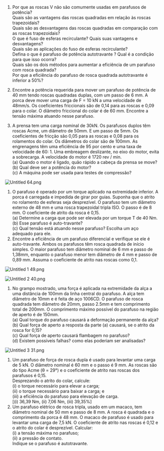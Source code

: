 1. Por que as roscas V não são comumente usadas em parafusos de potência?  
    Quais são as vantagens das roscas quadradas em relação às roscas trapezoidais?  
    Quais são as desvantagens das roscas quadradas em comparação com as roscas trapezoidais?  
    O que é fuso de esferas recirculante? Quais suas vantagens e desvantagens?  
    Quais são as aplicações do fuso de esferas recirculante?  
    Defina o que é parafuso de potência autotravante ? Qual é a condição para que isso ocorra?  
    Quais são os dois métodos para aumentar a eficiência de um parafuso com rosca quadrada?  
    Por que a eficiência do parafuso de rosca quadrada autotravante é inferior a 50%?
2. Encontre a potência requerida para mover um parafuso de potência de 40 mm tendo roscas quadradas duplas, com um passo de 6 mm. A porca deve mover uma carga de F = 10 kN a uma velocidade de 48mm/s. Os coeficientes friccionais são de 0,14 para as roscas e 0,09 para o colar. O diâmetro friccional do colar é de 60 mm. Encontre a tensão máxima atuando nesse parafuso.

1. A prensa tem uma carga nominal de 30kN. Os parafusos duplos têm roscas Acme, um diâmetro de 50mm. E um passo de 5mm. Os coeficientes de fricção são 0,05 para as roscas e 0,08 para os rolamentos do colar. Os diâmetros do colar são de 100mm. As engrenagens têm uma eficiência de 95 por cento e uma taxa de velocidade de 60: 1. Uma embreagem deslizante, no eixo do motor, evita a sobrecarga. A velocidade do motor é 1720 rev / min.  
    (a) Quando o motor é ligado, quão rápido a cabeça da prensa se move?  
    (b) Qual deve ser a potência do motor?  
    (c) A máquina pode ser usada para testes de compressão?

![Untitled 64.png](attachments/Untitled%2064%201.png)

1. O parafuso é operado por um torque aplicado na extremidade inferior. A porca é carregada e impedida de girar por guias. Suponha que o atrito no rolamento de esferas seja desprezível. O parafuso tem um diâmetro externo de 48 mm e uma rosca trapezoidal tripla ISO. O passo é de 8 mm. O coeficiente de atrito da rosca é 0,15.  
    (a) Determine a carga que pode ser elevada por um torque T de 40 Nm.  
    (b) Esse parafuso é auto-travante?  
    (c) Qual tensão está atuando nesse parafuso? Escolha um aço adequado para ele.
2. Encontre a eficiência de um parafuso diferencial e verifique se ele é auto-travante. Ambos os parafusos têm rosca quadrada de início simples. O maior parafuso tem diâmetro nominal de 6 mm e passo de 1,38mm, enquanto o parafuso menor tem diâmetro de 4 mm e passo de 0,89 mm. Assuma o coeficiente de atrito nas roscas como 0,1.

![Untitled 1 49.png](attachments/Untitled%201%2049%201.png)

![Untitled 2 40.png](attachments/Untitled%202%2040%201.png)

  

1. No grampo mostrado, uma força é aplicada na extremidade da alça a uma distância de 100mm da linha central do parafuso. A alça tem diâmetro de 10mm e é feita de aço 1006CD. O parafuso de rosca quadrada tem diâmetro de 20mm, passo 2.5mm e tem comprimento total de 200mm. O comprimento máximo possível do parafuso na região de aperto é de 150mm.  
    (a) Qual torque do parafuso causará a deformação permanente da alça?  
    (b) Qual força de aperto a resposta da parte (a) causará, se o atrito da rosca for 0,15?  
    (c) Qual força de aperto causará flambagem no parafuso?  
    (d) Existem possíveis falhas? como elas poderiam ser analisadas?

![Untitled 3 31.png](attachments/Untitled%203%2031%201.png)

1. Um parafuso de força de rosca dupla é usado para levantar uma carga de 5 kN. O diâmetro nominal é 60 mm e o passo é 9 mm. As roscas são do tipo Acme (θ = 29°) e o coeficiente de atrito nas roscas dos parafusos é 0,15.  
    Desprezando o atrito do colar, calcule:  
    (i) o torque necessário para elevar a carga;  
    (ii) o torque necessário para baixar a carga; e  
    (iii) a eficiência do parafuso para elevação de carga.  
    [(i) 36,39 Nm, (ii) 7,06 Nm, (iii) 39,35%]
2. Um parafuso elétrico de rosca tripla, usado em um macaco, tem diâmetro nominal de 50 mm e passo de 8 mm. A rosca é quadrada e o comprimento da porca é 48 mm. O macaco de parafuso é usado para levantar uma carga de 7,5 kN. O coeficiente de atrito nas roscas é 0,12 e o atrito do colar é desprezível. Calcular:  
    (i) a tensão máxima no parafuso;  
    (ii) a pressão de contato.  
    Indique se o parafuso é autotravante.